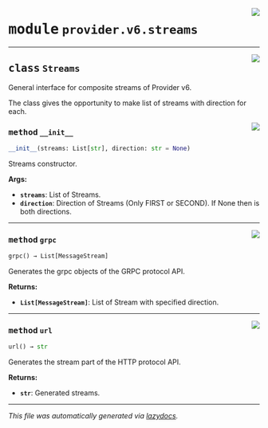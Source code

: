 <!-- markdownlint-disable -->

<a href="../../th2_data_services/provider/v6/streams.py#L0"><img align="right" style="float:right;" src="https://img.shields.io/badge/-source-cccccc?style=flat-square"></a>

# <kbd>module</kbd> `provider.v6.streams`






---

<a href="../../th2_data_services/provider/v6/streams.py#L7"><img align="right" style="float:right;" src="https://img.shields.io/badge/-source-cccccc?style=flat-square"></a>

## <kbd>class</kbd> `Streams`
General interface for composite streams of Provider v6. 

The class gives the opportunity to make list of streams with direction for each. 

<a href="../../th2_data_services/provider/v6/streams.py#L13"><img align="right" style="float:right;" src="https://img.shields.io/badge/-source-cccccc?style=flat-square"></a>

### <kbd>method</kbd> `__init__`

```python
__init__(streams: List[str], direction: str = None)
```

Streams constructor. 



**Args:**
 
 - <b>`streams`</b>:  List of Streams. 
 - <b>`direction`</b>:  Direction of Streams (Only FIRST or SECOND). If None then is both directions. 




---

<a href="../../th2_data_services/provider/v6/streams.py#L41"><img align="right" style="float:right;" src="https://img.shields.io/badge/-source-cccccc?style=flat-square"></a>

### <kbd>method</kbd> `grpc`

```python
grpc() → List[MessageStream]
```

Generates the grpc objects of the GRPC protocol API. 



**Returns:**
 
 - <b>`List[MessageStream]`</b>:  List of Stream with specified direction. 

---

<a href="../../th2_data_services/provider/v6/streams.py#L31"><img align="right" style="float:right;" src="https://img.shields.io/badge/-source-cccccc?style=flat-square"></a>

### <kbd>method</kbd> `url`

```python
url() → str
```

Generates the stream part of the HTTP protocol API. 



**Returns:**
 
 - <b>`str`</b>:  Generated streams. 




---

_This file was automatically generated via [lazydocs](https://github.com/ml-tooling/lazydocs)._
